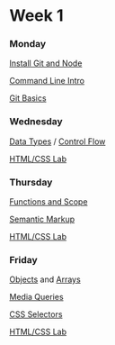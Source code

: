 # Week 1

### Monday

<a href="wk1_dy1_install">Install Git and Node</a>

<a href="command_line_intro">Command Line Intro</a>

<a href="wk1_git">Git Basics</a>

### Wednesday

<a href="wk1_dy2_data_types">Data Types</a> / <a href="wk1_dy2_control_flow">Control Flow</a>

<a href="wk1_html_css_lab">HTML/CSS Lab</a>

### Thursday

<a href="wk1_dy3_functions_scope">Functions and Scope</a>

[Semantic Markup](semantic_markup)

<a href="wk1_html_css_lab">HTML/CSS Lab</a>

### Friday

<a href="wk1_dy4_objects">Objects</a> and <a href="wk1_dy4_arrays">Arrays</a>

[Media Queries](media_queries)

[CSS Selectors](css_selectors)

<a href="wk1_html_css_lab">HTML/CSS Lab</a>
